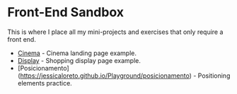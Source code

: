 # Front-End Sandbox

This is where I place all my mini-projects and exercises that only require a front end.

- [Cinema](https://jessicaloreto.github.io/Playground/cinema) - Cinema landing page example.
- [Display](https://jessicaloreto.github.io/Playground/display) - Shopping display page example.
- [Posicionamento] (https://jessicaloreto.github.io/Playground/posicionamento) - Positioning elements practice.
